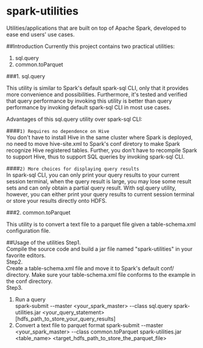 # spark-utilities
Utilities/applications that are built on top of Apache Spark, developed to ease end users' use cases.

##Introduction
Currently this project contains two practical utilities:<br>
1. sql.query<br>
2. common.toParquet<br>

###1. sql.query

This utility is similar to Spark's default spark-sql CLI, only that it provides more convenience and possibilities. Furthermore, it's tested and verified that query performance by invoking this utility is better than query performance by invoking default spark-sql CLI in most use cases.

Advantages of this sql.query utility over spark-sql CLI:

####`1) Requires no dependence on Hive`<br>
You don't have to install Hive in the same cluster where Spark is deployed, no need to move hive-site.xml to Spark's conf diretory to make Spark recognize Hive registered tables. Further, you don't have to recompile Spark to support Hive, thus to support SQL queries by invoking spark-sql CLI.

####`2) More choices for displaying query results`<br>
In spark-sql CLI, you can only print your query results to your current session terminal, when the query result is large, you may lose some result sets and can only obtain a partial query result. With sql.query utility, however, you can either print your query results to current session terminal or store your results directly onto HDFS.

###2. common.toParquet

This utility is to convert a text file to a parquet file given a table-schema.xml configuration file.

##Usage of the utilities
Step1.<br>
Compile the source code and build a jar file named "spark-utilities" in your favorite editors.<br>
Step2.<br>
Create a table-schema.xml file and move it to Spark's default conf/ directory. Make sure your table-schema.xml file conforms to the example in the conf directory.<br>
Step3.<br>
1) Run a query<br>
spark-submit --master <your_spark_master> --class sql.query spark-utilities.jar <your_query_statement> [hdfs_path_to_store_your_query_results]<br>
2) Convert a text file to parquet format
spark-submit --master <your_spark_master> --class common.toParquet spark-utilities.jar <table_name> <target_hdfs_path_to_store_the_parquet_file><br>
